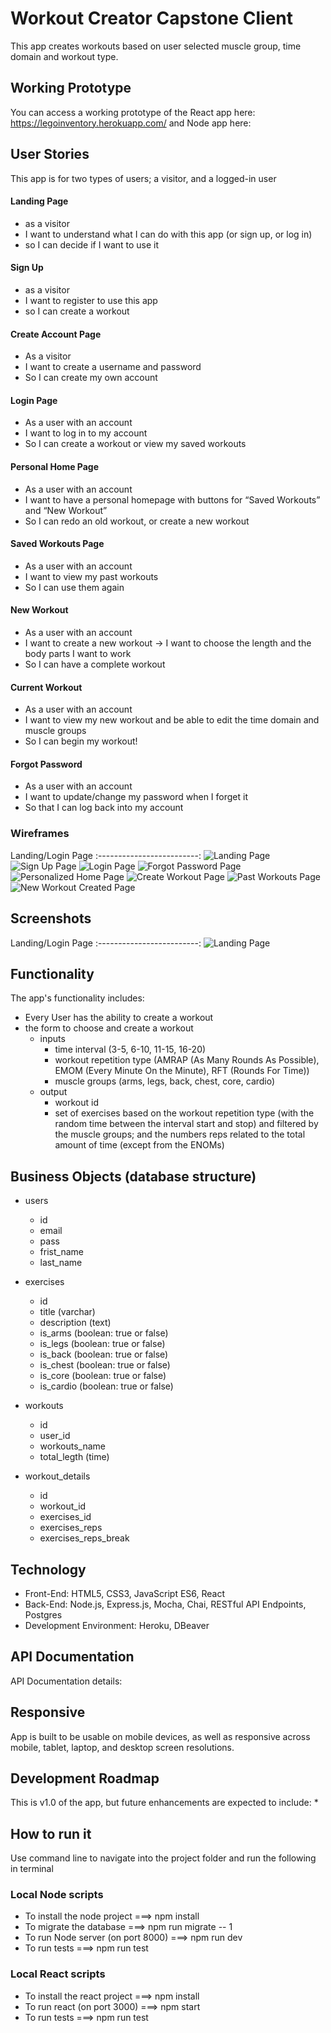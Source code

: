 # Workout Creator Capstone Client

This app creates workouts based on user selected muscle group, time domain and workout type. 

## Working Prototype
You can access a working prototype of the React app here: https://legoinventory.herokuapp.com/ and Node app here: 


## User Stories
This app is for two types of users; a visitor, and a logged-in user

#### Landing Page
* as a visitor
* I want to understand what I can do with this app (or sign up, or log in)
* so I can decide if I want to use it

#### Sign Up
* as a visitor
* I want to register to use this app
* so I can create a workout

#### Create Account Page
* As a visitor
* I want to create a username and password
* So I can create my own account

#### Login Page
* As a user with an account
* I want to log in to my account
* So I can create a workout or view my saved workouts

#### Personal Home Page
* As a user with an account
* I want to have a personal homepage with buttons for “Saved Workouts” and “New Workout”
* So I can redo an old workout, or create a new workout

#### Saved Workouts Page
* As a user with an account
* I want to view my past workouts
* So I can use them again

#### New Workout
* As a user with an account
* I want to create a new workout → I want to choose the length and the body parts I want to work
* So I can have a complete workout

#### Current Workout
* As a user with an account
* I want to view my new workout and be able to edit the time domain and muscle groups
* So I can begin my workout!

#### Forgot Password
* As a user with an account
* I want to update/change my password when I forget it
* So that I can log back into my account



### Wireframes
Landing/Login Page 
:-------------------------:
![Landing Page](/github-images/wireframes/landing-page.jpg) 
![Sign Up Page](/github-images/wireframes/sign-up.jpg)
![Login Page](/github-images/wireframes/user-login.jpg)
![Forgot Password Page](/github-images/wireframes/forgot-password.jpg)
![Personalized Home Page](/github-images/wireframes/personalized-home-page.jpg)
![Create Workout Page](/github-images/wireframes/create-workout.jpg)
![Past Workouts Page](/github-images/wireframes/past-workouts.jpg)
![New Workout Created Page](/github-images/wireframes/new-workout.jpg)


## Screenshots
Landing/Login Page 
:-------------------------:
![Landing Page](/github-images/screenshots/landing-page.jpg)  


## Functionality
The app's functionality includes:
* Every User has the ability to create a workout 
* the form to choose and create a workout
    * inputs
        * time interval (3-5, 6-10, 11-15, 16-20)
        * workout repetition type (AMRAP (As Many Rounds As Possible), EMOM (Every Minute On the Minute), RFT (Rounds For Time))
        * muscle groups (arms, legs, back, chest, core, cardio)
    * output
        * workout id
        * set of exercises based on the workout repetition type (with the random time between the interval start and stop) and filtered by the muscle groups; and the numbers reps related to the total amount of time (except from the ENOMs)

## Business Objects (database structure)

* users
    * id
    * email
    * pass
    * frist_name
    * last_name

* exercises
    * id
    * title (varchar)
    * description (text)
    * is_arms (boolean: true or false)
    * is_legs (boolean: true or false)
    * is_back (boolean: true or false)
    * is_chest (boolean: true or false)
    * is_core (boolean: true or false)
    * is_cardio (boolean: true or false)

* workouts
    * id
    * user_id
    * workouts_name
    * total_legth (time)


* workout_details
    * id
    * workout_id
    * exercises_id
    * exercises_reps
    * exercises_reps_break


## Technology
* Front-End: HTML5, CSS3, JavaScript ES6, React
* Back-End: Node.js, Express.js, Mocha, Chai, RESTful API Endpoints, Postgres
* Development Environment: Heroku, DBeaver

## API Documentation
API Documentation details: 

## Responsive
App is built to be usable on mobile devices, as well as responsive across mobile, tablet, laptop, and desktop screen resolutions.

## Development Roadmap
This is v1.0 of the app, but future enhancements are expected to include:
* 

## How to run it
Use command line to navigate into the project folder and run the following in terminal

### Local Node scripts
* To install the node project ===> npm install
* To migrate the database ===> npm run migrate -- 1
* To run Node server (on port 8000) ===> npm run dev
* To run tests ===> npm run test

### Local React scripts
* To install the react project ===> npm install
* To run react (on port 3000) ===> npm start
* To run tests ===> npm run test

